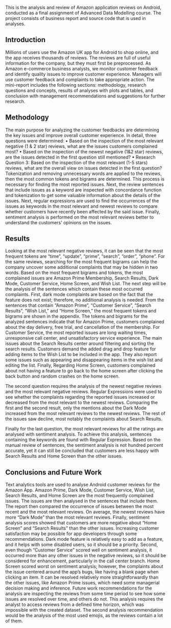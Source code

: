 This is the analysis and review of Amazon application reviews on Android, conducted as a final assignment of Advanced Data Modelling course. The project consists of business report and source code that is used in analyses.

Introduction
--------------
Millions of users use the Amazon UK app for Android to shop online, and the app receives thousands of reviews. The reviews are full of useful information for the company, but they must first be preprocessed. As Amazon e-commerce business analysts, we monitor customer feedback and identify quality issues to improve customer experience. Managers will use customer feedback and complaints to take appropriate action. The mini-report includes the following sections: methodology, research questions and concepts, results of analyses with plots and tables, and conclusion with management
recommendations and suggestions for further research.

Methodology
------------
The main purpose for analyzing the customer feedbacks are determining the key issues and improve overall customer experience. In detail, three questions were determined:
• Based on the inspection of the most relevant negative (1 & 2 star) reviews, what are the issues
customers complained most?
• Based on the inspection of the newest negative (1&2 star) reviews, are the issues detected in
the first question still mentioned?
• Research Question 3: Based on the inspection of the most relevant (1-5 stars) reviews, what are the overall view on issues detected in the first question?
Tokenization and removing unnecessary words are applied to the reviews, then the most common tokens and bigrams are determined. This process is necessary for finding the most reported issues. Next, the review sentences that include issues as a keyword are inspected with concordance function and tokenization to get some valuable information about the details of the issues. Next, regular expressions are used to find the occurrences of the issues as keywords in the most relevant and newest reviews to compare whether customers have recently been affected by the said issue. Finally,
sentiment analysis is performed on the most relevant reviews better to understand the customers' opinions on the issues.

Results
--------
Looking at the most relevant negative reviews, it can be seen that the most frequent tokens are
“time”, “update”, “prime”, “search”, “order”, “phone”. For the same reviews, searching for the most frequent bigrams can help the company uncover some
additional complaints that may be hidden in two words. Based on the most frequent bigrams and tokens, the most complained issues are Amazon Prime
Membership, Search Results, Dark Mode, Customer Service, Home Screen, and Wish List. The next step will be the analysis of the sentences which contain these most occurred complaints. First, dark mode complaints are based on the fact that the feature does not exist; therefore, no additional analysis
is needed. From the sentences that contain “Amazon Prime”, “Customer Service”, “Search Results”, “Wish List,” and “Home Screen,” the most frequent tokens and bigrams are shown in the appendix. The tokens and bigrams for the analyzed sentences indicate that for Amazon Prime, customers complained about the day delivery, free trial, and cancellation of the membership. For Customer Service, the most reported issues are long waiting times, unresponsive call center, and unsatisfactory service experience. The main issues about the Search Results center around filtering and sorting the search results. Customers demand the added drag and drop feature for adding items to the Wish List to be included in the app. They also report some issues such as appearing and disappearing items in the wish list and editing the list. Finally, Regarding Home Screen, customers complained about not having a feature to go back to the home screen after clicking the back button and random crashes on the home screen.

The second question requires the analysis of the newest negative reviews and the most relevant negative reviews. Regular Expressions were used to see whether the complaints regarding the reported issues increased or decreased from the most relevant to the newest reviews. Comparing the first and the second result, only the mentions about the Dark Mode increased from the most relevant reviews to the newest reviews. The rest of the issues saw decline, most notably the complaints about Search Results.

Finally for the last question, the most relevant reviews for all the ratings are analysed with sentiment analysis. To achieve this analysis, sentences containing the keywords are found with Regular Expression. Based on the manual review of sentences, the sentiment analysis is not hundred percent accurate, yet it can still be concluded that customers are less happy with Search Results and Home Screen than the other issues.

Conclusions and Future Work
---------------------------
Text analytics tools are used to analyse Android customer reviews for the Amazon App. Amazon Prime, Dark Mode, Customer Service, Wish List, Search Results, and Home Screen are the most frequently complained issues. The issues are then analysed in the sentences that include them. The report then compared the occurrence of issues between the most recent and the most relevant reviews. On average, the newest reviews have more “Dark Mode” than the most relevant reviews. Finally, sentiment analysis scores showed that customers are more negative about “Home Screen” and “Search Results” than the other issues. Increasing customer satisfaction may be possible for app developers through some recommendations. Dark mode feature is relatively easy to add as a feature, and it helps with some disabled users, so it should be a priority. Second, even though “Customer Service” scored well on sentiment analysis, it occurred more than any other issues in the negative reviews, so it should be considered for enhancement, particularly in the call center branch. Home Screen scored worst on sentiment analysis; however, the complaints about the issue centered around the app’s bugs, like having a blank page when clicking an item. It can be resolved relatively more straightforwardly than the other issues, like Amazon Prime issues, which need some managerial decision making and inference. Future work recommendations for the analysis are inspecting the reviews from some time period to see how some issues are resolved over time, and others do not. This analysis requires the analyst to access reviews from a defined time horizon, which was impossible with the created dataset. The second analysis recommendation would be the analysis of the most used emojis, as the reviews contain a lot of them.
